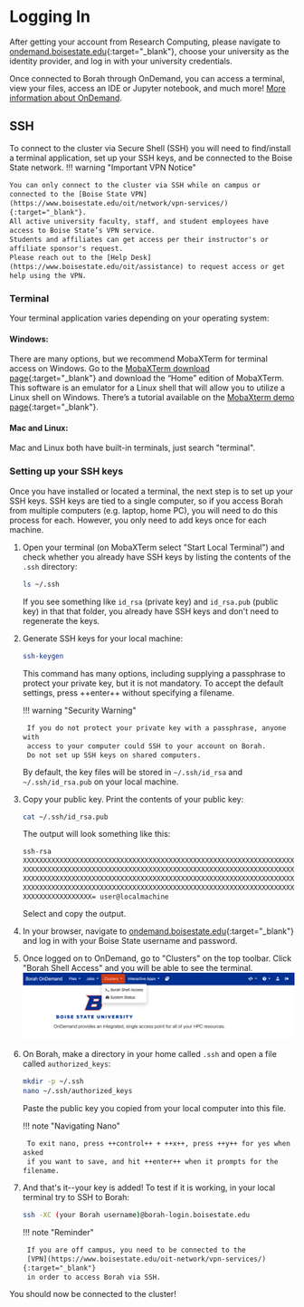 # Logging In
After getting your account from Research Computing, please navigate to
[ondemand.boisestate.edu](https://ondemand.boisestate.edu){:target="_blank"}, choose your
university as the identity provider, and log in with your university
credentials.

Once connected to Borah through OnDemand, you can access a terminal, view your
files, access an IDE or Jupyter notebook, and much more!
[More information about OnDemand](open_ondemand.md).

## SSH
To connect to the cluster via Secure Shell (SSH) you will need to find/install
a terminal application, set up your SSH keys, and be connected to the Boise
State network.
!!! warning "Important VPN Notice"

    You can only connect to the cluster via SSH while on campus or connected to the [Boise State VPN](https://www.boisestate.edu/oit/network/vpn-services/){:target="_blank"}.
    All active university faculty, staff, and student employees have access to Boise State’s VPN service.
    Students and affiliates can get access per their instructor's or affiliate sponsor's request.
    Please reach out to the [Help Desk](https://www.boisestate.edu/oit/assistance) to request access or get help using the VPN.

### Terminal
Your terminal application varies depending on your operating system:

#### Windows:

There are many options, but we recommend MobaXTerm for terminal access on Windows.
Go to the [MobaXTerm download page](https://mobaxterm.mobatek.net/download.html){:target="_blank"} and download the “Home” edition of MobaXTerm.
This software is an emulator for a Linux shell that will allow you to utilize a Linux shell on Windows.
There’s a tutorial available on the [MobaXterm demo page](https://mobaxterm.mobatek.net/demo.html){:target="_blank"}.

#### Mac and Linux:

Mac and Linux both have built-in terminals, just search "terminal".

### Setting up your SSH keys
Once you have installed or located a terminal, the next step is to set up
your SSH keys.
SSH keys are tied to a single computer, so if you access Borah from multiple
computers (e.g. laptop, home PC), you will need to do this process for each.
However, you only need to add keys once for each machine.

1. Open your terminal (on MobaXTerm select "Start Local Terminal") and check
whether you already have SSH keys by listing the contents of the `.ssh` directory:
    ```bash
    ls ~/.ssh
    ```
    If you see something like `id_rsa` (private key) and `id_rsa.pub` (public
    key) in that that folder, you already have SSH keys and don't need to
    regenerate the keys.

2. Generate SSH keys for your local machine:
    ```bash
    ssh-keygen
    ```
    This command has many options, including supplying a passphrase to protect
    your private key, but it is not mandatory. To accept the default settings,
    press ++enter++ without specifying a filename.

    !!! warning "Security Warning"

        If you do not protect your private key with a passphrase, anyone with
        access to your computer could SSH to your account on Borah.
        Do not set up SSH keys on shared computers.

    By default, the key files will be stored in `~/.ssh/id_rsa` and
    `~/.ssh/id_rsa.pub` on your local machine.

3. Copy your public key. Print the contents of your public key:
    ```bash
    cat ~/.ssh/id_rsa.pub
    ```
    The output will look something like this:
    ```
    ssh-rsa XXXXXXXXXXXXXXXXXXXXXXXXXXXXXXXXXXXXXXXXXXXXXXXXXXXXXXXXXXXXXXXXXXX
    XXXXXXXXXXXXXXXXXXXXXXXXXXXXXXXXXXXXXXXXXXXXXXXXXXXXXXXXXXXXXXXXXXXXXXXXXXX
    XXXXXXXXXXXXXXXXXXXXXXXXXXXXXXXXXXXXXXXXXXXXXXXXXXXXXXXXXXXXXXXXXXXXXXXXXXX
    XXXXXXXXXXXXXXXXXXXXXXXXXXXXXXXXXXXXXXXXXXXXXXXXXXXXXXXXXXXXXXXXXXXXXXXXXXX
    XXXXXXXXXXXXXXXXX= user@localmachine
    ```
    Select and copy the output.

4. In your browser, navigate to [ondemand.boisestate.edu](https://ondemand.boisestate.edu){:target="_blank"} and log in with your Boise State username and password.

5. Once logged on to OnDemand, go to "Clusters" on the top toolbar.
    Click "Borah Shell Access" and you will be able to see the terminal.
    ![Screenshot of ondemand dashboard showing clusters tab](images/ood-dash-shell.png)

6. On Borah, make a directory in your home called `.ssh` and open a
    file called `authorized_keys`:
    ```bash
    mkdir -p ~/.ssh
    nano ~/.ssh/authorized_keys
    ```
    Paste the public key you copied from your local computer into this file.

    !!! note "Navigating Nano"

        To exit nano, press ++control++ + ++x++, press ++y++ for yes when asked
        if you want to save, and hit ++enter++ when it prompts for the filename.

7. And that's it--your key is added! To test if it is working, in your local
    terminal try to SSH to Borah:
    ```bash
    ssh -XC (your Borah username)@borah-login.boisestate.edu
    ```

    !!! note "Reminder"

        If you are off campus, you need to be connected to the
        [VPN](https://www.boisestate.edu/oit-network/vpn-services/){:target="_blank"}
        in order to access Borah via SSH.

You should now be connected to the cluster!
